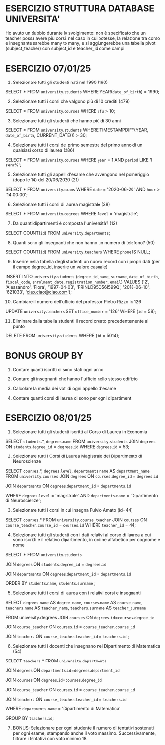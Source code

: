 # ESERCIZIO STRUTTURA DATABASE UNIVERSITA'

Ho avuto un dubbio durante lo svolgimento: non è specificato che un teacher possa avere più corsi, nel caso in cui potesse, la relazione tra corso e insegnante sarebbe many to many, e si aggiungerebbe una tabella pivot (subject_teacher) con subject_id e teacher_id come campi

# ESERCIZIO 07/01/25

1. Selezionare tutti gli studenti nati nel 1990 (160)

SELECT \*
FROM `university`.`students`
WHERE YEAR(`date_of_birth`) = 1990;

2. Selezionare tutti i corsi che valgono più di 10 crediti (479)

SELECT \* FROM `university`.`courses`
WHERE `cfu` > 10;

3. Selezionare tutti gli studenti che hanno più di 30 anni

SELECT \* FROM `university`.`students`
WHERE TIMESTAMPDIFF(YEAR, `date_of_birth`, CURRENT_DATE()) > 30;

4. Selezionare tutti i corsi del primo semestre del primo anno di un qualsiasi corso di
   laurea (286)

SELECT \* FROM `university`.`courses`
WHERE `year` = 1 AND `period` LIKE 'I sem%';

5. Selezionare tutti gli appelli d'esame che avvengono nel pomeriggio (dopo le 14) del
   20/06/2020 (21)

SELECT \* FROM `university`.`exams`
WHERE `date` = '2020-06-20' AND `hour` > '14:00:00';

6. Selezionare tutti i corsi di laurea magistrale (38)

SELECT \* FROM `university`.`degrees`
WHERE `level` = 'magistrale';

7. Da quanti dipartimenti è composta l'università? (12)

SELECT COUNT(`id`) FROM `university`.`departments`;

8. Quanti sono gli insegnanti che non hanno un numero di telefono? (50)

SELECT COUNT(`id`) FROM `university`.`teachers`
WHERE `phone` IS NULL;

9. Inserire nella tabella degli studenti un nuovo record con i propri dati (per il campo
   degree_id, inserire un valore casuale)

INSERT INTO `university`.`students` (`degree_id`, `name`, `surname`, `date_of_birth`, `fiscal_code`, `enrolment_date`, `registration_number`, `email`) VALUES ('2', 'Alessandro', 'Fiora', '1997-04-03', 'FRINLD95O56I599Q', '2018-06-10', '621033', 'ciao.ciao@ciao.com');

10. Cambiare il numero dell’ufficio del professor Pietro Rizzo in 126

UPDATE `university`.`teachers` SET `office_number` = '126' WHERE (`id` = 58);

11. Eliminare dalla tabella studenti il record creato precedentemente al punto

DELETE FROM `university`.`students` WHERE (`id` = 5014);

# BONUS GROUP BY

1. Contare quanti iscritti ci sono stati ogni anno

2. Contare gli insegnanti che hanno l'ufficio nello stesso edificio
3. Calcolare la media dei voti di ogni appello d'esame
4. Contare quanti corsi di laurea ci sono per ogni dipartiment

# ESERCIZIO 08/01/25

1. Selezionare tutti gli studenti iscritti al Corso di Laurea in Economia

SELECT `students`.\*,
`degrees`.`name`
FROM `university`.`students`
JOIN `degrees`
ON `students`.`degree_id` = `degrees`.`id`
WHERE `degrees`.`id` = 53;

2. Selezionare tutti i Corsi di Laurea Magistrale del Dipartimento di
   Neuroscienze

SELECT
`courses`.\*,
`degrees`.`level`,
`departments`.`name` AS `department_name`
FROM `university`.`courses`
JOIN `degrees`
ON `courses`.`degree_id` = `degrees`.`id`

JOIN `departments`
ON `degrees`.`department_id` = `departments`.`id`

WHERE `degrees`.`level` = 'magistrale' AND `departments`.`name` = 'Dipartimento di Neuroscienze';

3. Selezionare tutti i corsi in cui insegna Fulvio Amato (id=44)

SELECT `courses`.\*
FROM `university`.`course_teacher`
JOIN `courses`
ON `course_teacher`.`course_id` = `courses`.`id`
WHERE `teacher_id` = 44;

4. Selezionare tutti gli studenti con i dati relativi al corso di laurea a cui
   sono iscritti e il relativo dipartimento, in ordine alfabetico per cognome e
   nome

SELECT \*
FROM `university`.`students`

JOIN `degrees`
ON `students`.`degree_id` = `degrees`.`id`

JOIN `departments`
ON `degrees`.`department_id` = `departments`.`id`

ORDER BY `students`.`name`, `students`.`surname`
;

5. Selezionare tutti i corsi di laurea con i relativi corsi e insegnanti

SELECT
`degrees`.`name` AS `degree_name`,
`courses`.`name` AS `course_name`,
`teachers`.`name` AS `teacher_name`,
`teachers`.`surname` AS `teacher_surname`

FROM university.degrees
JOIN `courses`
ON `degrees`.`id`=`courses`.`degree_id`

JOIN `course_teacher`
ON `courses`.`id` = `course_teacher`.`course_id`

JOIN `teachers`
ON `course_teacher`.`teacher_id` = `teachers`.`id`
;

6. Selezionare tutti i docenti che insegnano nel Dipartimento di
   Matematica (54)

SELECT `teachers`.\*
FROM `university`.`departments`

JOIN `degrees`
ON `departments`.`id`=`degrees`.`department_id`

JOIN `courses`
ON `degrees`.`id`=`courses`.`degree_id`

JOIN `course_teacher`
ON `courses`.`id` = `course_teacher`.`course_id`

JOIN `teachers`
ON `course_teacher`.`teacher_id` = `teachers`.`id`

WHERE `departments`.`name` = 'Dipartimento di Matematica'

GROUP BY `teachers`.`id`;

7. BONUS: Selezionare per ogni studente il numero di tentativi sostenuti
   per ogni esame, stampando anche il voto massimo. Successivamente,
   filtrare i tentativi con voto minimo 18
